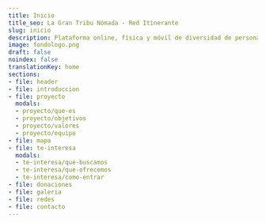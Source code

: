 ```yaml
---
title: Inicio
title_seo: La Gran Tribu Nómada - Red Itinerante
slug: inicio
description: Plataforma online, física y móvil de diversidad de personas con valores similares, para potenciar dones y desarrollar una vida compartida, libre y dinámica.
image: fondologo.png
draft: false
noindex: false
translationKey: home
sections:
- file: header
- file: introduccion
- file: proyecto
  modals:
  - proyecto/que-es
  - proyecto/objetivos
  - proyecto/valores
  - proyecto/equipo
- file: mapa
- file: te-interesa
  modals:
  - te-interesa/que-buscamos
  - te-interesa/que-ofrecemos
  - te-interesa/como-entrar
- file: donaciones
- file: galeria
- file: redes
- file: contacto
---
```

